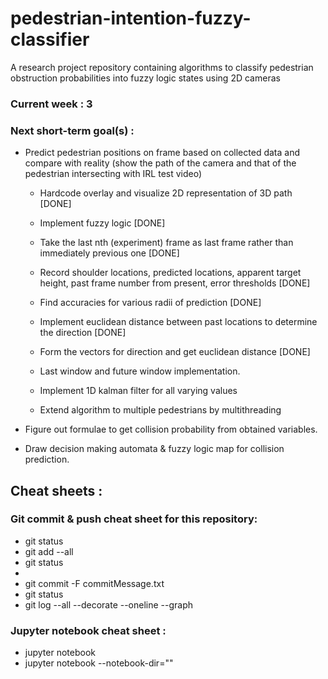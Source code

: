 # pedestrian-intention-fuzzy-classifier
A research project repository containing algorithms to classify pedestrian obstruction probabilities into fuzzy logic states using 2D cameras 

### Current week : 3

### Next short-term goal(s) :

- Predict pedestrian positions on frame based on collected data and compare with reality (show the path of the camera and that of the pedestrian intersecting with IRL test video)
    - Hardcode overlay and visualize 2D representation of 3D path [DONE]
    - Implement fuzzy logic [DONE]
    - Take the last nth (experiment) frame as last frame rather than immediately previous one [DONE]
    - Record shoulder locations, predicted locations, apparent target height, past frame number from present, error thresholds [DONE]
    - Find accuracies for various radii of prediction [DONE]
    - Implement euclidean distance between past locations to determine the direction [DONE]
    - Form the vectors for direction and get euclidean distance [DONE]
    - Last window and future window implementation.
    
    - Implement 1D kalman filter for all varying values
    - Extend algorithm to multiple pedestrians by multithreading
    
- Figure out formulae to get collision probability from obtained variables.
- Draw decision making automata & fuzzy logic map for collision prediction.

## Cheat sheets :

### Git commit & push cheat sheet for this repository:
- git status
- git add --all
- git status
- <Edit commitMessage.txt appropriately>
- git commit -F commitMessage.txt
- git status
- git log --all --decorate --oneline --graph

### Jupyter notebook cheat sheet :
- jupyter notebook <relative path name of the notebook>
- jupyter notebook --notebook-dir="<absolute path in case of directory switch>"




